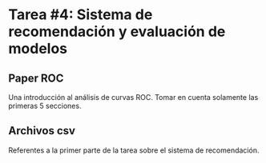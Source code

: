 # Tarea #4: Sistema de recomendación y evaluación de modelos

## Paper ROC 
Una introducción al análisis de curvas ROC. Tomar en cuenta solamente las primeras 5 secciones.

## Archivos csv
Referentes a la primer parte de la tarea sobre el sistema de recomendación.
